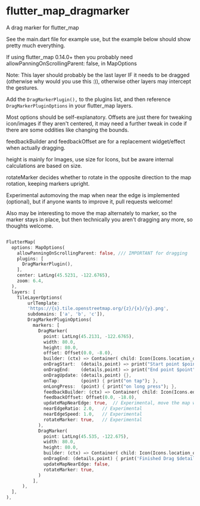 # flutter_map_dragmarker
A drag marker for flutter_map

See the main.dart file for example use, but the example below should show pretty much everything.

If using flutter_map 0.14.0+ then you probably need allowPanningOnScrollingParent: false, in MapOptions

Note: This layer should probably be the last layer IF it needs to be dragged (otherwise why would you use this :)), otherwise other layers may intercept the gestures.

Add the `DragMarkerPlugin(),` to the plugins list, and then reference `DragMarkerPluginOptions` in your flutter_map layers.

Most options should be self-explanatory. Offsets are just there for tweaking icon/images if they aren't centered, it may need a further tweak in code if there are some oddities like changing the bounds.

feedbackBuilder and feedbackOffset are for a replacement widget/effect when actually dragging.

height is mainly for Images, use size for Icons, but be aware internal calculations are based on size.

rotateMarker decides whether to rotate in the opposite direction to the map rotation, keeping markers upright.

Experimental automoving the map when near the edge is implemented (optional), but if anyone wants to improve it, pull requests welcome!

Also may be interesting to move the map alternately to marker, so the marker stays in place, but then technically you aren't
dragging any more, so thoughts welcome.


```dart

FlutterMap(
  options: MapOptions(
    allowPanningOnScrollingParent: false, /// IMPORTANT for dragging
    plugins: [
      DragMarkerPlugin(),
    ],
    center: LatLng(45.5231, -122.6765),
    zoom: 6.4,
  ),
  layers: [
    TileLayerOptions(
        urlTemplate:
        'https://{s}.tile.openstreetmap.org/{z}/{x}/{y}.png',
        subdomains: ['a', 'b', 'c']),
        DragMarkerPluginOptions(
          markers: [
            DragMarker(
              point: LatLng(45.2131, -122.6765),
              width: 80.0,
              height: 80.0,
              offset: Offset(0.0, -8.0),
              builder: (ctx) => Container( child: Icon(Icons.location_on, size: 50) ),
              onDragStart:  (details,point) => print("Start point $point"),
              onDragEnd:    (details,point) => print("End point $point"),
              onDragUpdate: (details,point) {},
              onTap:        (point) { print("on tap"); },
              onLongPress:  (point) { print("on long press"); },
              feedbackBuilder: (ctx) => Container( child: Icon(Icons.edit_location, size: 75) ),
              feedbackOffset: Offset(0.0, -18.0),
              updateMapNearEdge: true,	// Experimental, move the map when marker close to edge
              nearEdgeRatio: 2.0,	// Experimental
              nearEdgeSpeed: 1.0,	// Experimental
              rotateMarker: true,   // Experimental
            ),
            DragMarker(
              point: LatLng(45.535, -122.675),
              width: 80.0,
              height: 80.0,
              builder: (ctx) => Container( child: Icon(Icons.location_on, size: 50) ),
              onDragEnd: (details,point) { print('Finished Drag $details $point'); },
              updateMapNearEdge: false,
              rotateMarker: true,
            )
          ],
      ),
  ],
),

```
